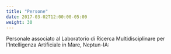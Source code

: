 ```yaml
---
title: "Persone"
date: 2017-03-02T12:00:00-05:00
weight: 30
---
```


Personale associato al Laboratorio di Ricerca Multidisciplinare per l'Intelligenza Artificiale in Mare, Neptun-IA:
